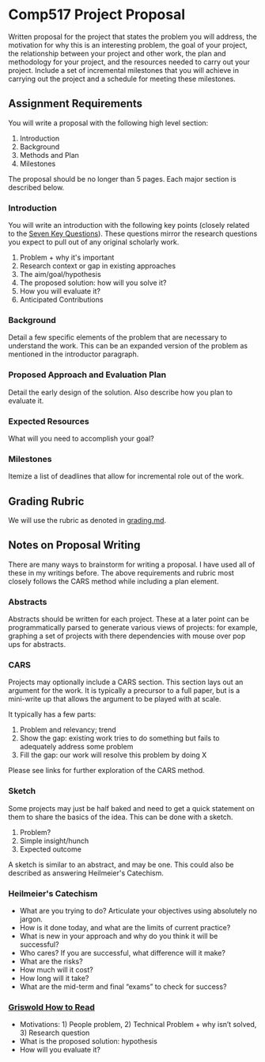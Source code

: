 # Comp517 Project Proposal

Written proposal for the project that states the problem
you will address, the motivation for why this is an
interesting problem, the goal of your project, the
relationship between your project and other work, the plan
and methodology for your project, and the resources needed
to carry out your project. Include a set of incremental
milestones that you will achieve in carrying out the project
and a schedule for meeting these milestones.

## Assignment Requirements

You will write a proposal with the following high level
section:

1. Introduction
2. Background
3. Methods and Plan
4. Milestones

The proposal should be no longer than 5 pages. Each major
section is described below.

### Introduction

You will write an introduction with the following key points
(closely related to the [Seven Key
Questions](../resources/seven-questions.pdf)). These
questions mirror the research questions you expect to pull
out of any original scholarly work.

1. Problem + why it's important
2. Research context or gap in existing approaches
3. The aim/goal/hypothesis
4. The proposed solution: how will you solve it?
5. How you will evaluate it?
6. Anticipated Contributions

### Background

Detail a few specific elements of the problem that are
necessary to understand the work. This can be an expanded
version of the problem as mentioned in the introductor
paragraph. 

### Proposed Approach and Evaluation Plan

Detail the early design of the solution. Also describe how
you plan to evaluate it. 

### Expected Resources

What will you need to accomplish your goal?

### Milestones

Itemize a list of deadlines that allow for incremental role
out of the work.

## Grading Rubric

We will use the rubric as denoted in
[grading.md](../grading.md). 

## Notes on Proposal Writing

There are many ways to brainstorm for writing a proposal. I
have used all of these in my writings before. The above
requirements and rubric most closely follows the CARS method
while including a plan element. 

### Abstracts

Abstracts should be written for each project. These at a
later point can be programmatically parsed to generate
various views of projects: for example, graphing a set of
projects with there dependencies with mouse over pop ups for
abstracts.

### CARS

Projects may optionally include a CARS section. This section
lays out an argument for the work. It is typically a
precursor to a full paper, but is a mini-write up that
allows the argument to be played with at scale. 

It typically has a few parts:

1. Problem and relevancy; trend
2. Show the gap: existing work tries to do something but
   fails to adequately address some problem
3. Fill the gap: our work will resolve this problem by doing
   X

Please see links for further exploration of the CARS method.

### Sketch

Some projects may just be half baked and need to get a quick
statement on them to share the basics of the idea. This can
be done with a sketch. 

1. Problem?
2. Simple insight/hunch
3. Expected outcome

A sketch is similar to an abstract, and may be one. This
could also be described as answering Heilmeier's Catechism. 

### Heilmeier's Catechism

- What are you trying to do? Articulate your objectives
  using absolutely no jargon.
- How is it done today, and what are the limits of current
  practice?
- What is new in your approach and why do you think it will
  be successful?
- Who cares? If you are successful, what difference will it
  make?
- What are the risks?
- How much will it cost?
- How long will it take?
- What are the mid-term and final “exams” to check for
  success?  

### [Griswold How to Read](https://cseweb.ucsd.edu/~wgg/CSE210/howtoread.html)

- Motivations: 1) People problem, 2) Technical Problem + why
  isn’t solved, 3) Research question
- What is the proposed solution: hypothesis
- How will you evaluate it? 
